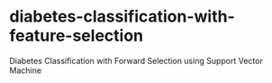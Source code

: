# diabetes-classification-with-feature-selection
Diabetes Classification with Forward Selection using Support Vector Machine
